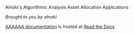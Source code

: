 Alnoki's Algorithmic Analysis Asset Allocation Applications

*Brought to you by alnoki*

[AAAAAA documentation](https://alnoki.rtfd.io) is hosted at
[Read the Docs](https://rtfd.io)